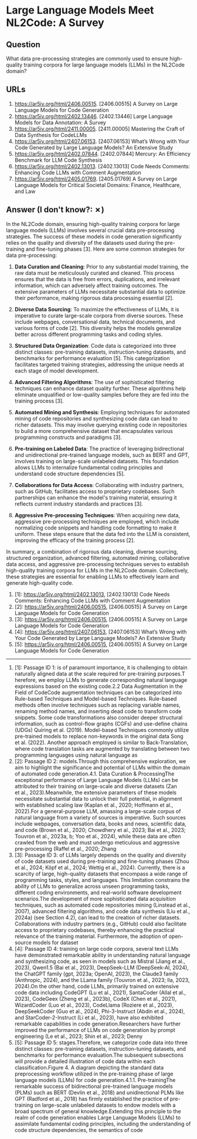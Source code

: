 # Large Language Models Meet NL2Code: A Survey

## Question

What data pre-processing strategies are commonly used to ensure high-quality training corpora for large language models (LLMs) in the NL2Code domain?

## URLs

1. https://ar5iv.org/html/2406.00515. [2406.00515] A Survey on Large Language Models for Code Generation
2. https://ar5iv.org/html/2402.13446. [2402.13446] Large Language Models for Data Annotation: A Survey
3. https://ar5iv.org/html/2411.00005. [2411.00005] Mastering the Craft of Data Synthesis for CodeLLMs
4. https://ar5iv.org/html/2407.06153. [2407.06153] What’s Wrong with Your Code Generated by Large Language Models? An Extensive Study
5. https://ar5iv.org/html/2402.07844. [2402.07844] Mercury: An Efficiency Benchmark for LLM Code Synthesis
6. https://ar5iv.org/html/2402.13013. [2402.13013] Code Needs Comments: Enhancing Code LLMs with Comment Augmentation
7. https://ar5iv.org/html/2405.01769. [2405.01769] A Survey on Large Language Models for Critical Societal Domains: Finance, Healthcare, and Law

## Answer (I don't know?: ✗)

In the NL2Code domain, ensuring high-quality training corpora for large language models (LLMs) involves several crucial data pre-processing strategies. The success of these models in code generation significantly relies on the quality and diversity of the datasets used during the pre-training and fine-tuning phases [3]. Here are some common strategies for data pre-processing:

1. **Data Curation and Cleaning**: Prior to any substantial model training, the raw data must be meticulously curated and cleaned. This process ensures that the data is free from errors, duplications, and irrelevant information, which can adversely affect training outcomes. The extensive parameters of LLMs necessitate substantial data to optimize their performance, making rigorous data processing essential [2].

2. **Diverse Data Sourcing**: To maximize the effectiveness of LLMs, it is imperative to curate large-scale corpora from diverse sources. These include webpages, conversational data, technical documents, and various forms of code [2]. This diversity helps the models generalize better across different programming tasks and coding styles.

3. **Structured Data Organization**: Code data is categorized into three distinct classes: pre-training datasets, instruction-tuning datasets, and benchmarks for performance evaluation [5]. This categorization facilitates targeted training strategies, addressing the unique needs at each stage of model development.

4. **Advanced Filtering Algorithms**: The use of sophisticated filtering techniques can enhance dataset quality further. These algorithms help eliminate unqualified or low-quality samples before they are fed into the training process [3].

5. **Automated Mining and Synthesis**: Employing techniques for automated mining of code repositories and synthesizing code data can lead to richer datasets. This may involve querying existing code in repositories to build a more comprehensive dataset that encapsulates various programming constructs and paradigms [3].

6. **Pre-training on Labeled Data**: The practice of leveraging bidirectional and unidirectional pre-trained language models, such as BERT and GPT, involves training on large-scale unlabeled datasets. This foundation allows LLMs to internalize fundamental coding principles and understand code structure dependencies [5].

7. **Collaborations for Data Access**: Collaborating with industry partners, such as GitHub, facilitates access to proprietary codebases. Such partnerships can enhance the model's training material, ensuring it reflects current industry standards and practices [3].

8. **Aggressive Pre-processing Techniques**: When acquiring new data, aggressive pre-processing techniques are employed, which include normalizing code snippets and handling code formatting to make it uniform. These steps ensure that the data fed into the LLM is consistent, improving the efficacy of the training process [2].

In summary, a combination of rigorous data cleaning, diverse sourcing, structured organization, advanced filtering, automated mining, collaborative data access, and aggressive pre-processing techniques serves to establish high-quality training corpora for LLMs in the NL2Code domain. Collectively, these strategies are essential for enabling LLMs to effectively learn and generate high-quality code.

1. [1]:  https://ar5iv.org/html/2402.13013, [2402.13013] Code Needs Comments: Enhancing Code LLMs with Comment Augmentation
2. [2]:  https://ar5iv.org/html/2406.00515, [2406.00515] A Survey on Large Language Models for Code Generation
3. [3]:  https://ar5iv.org/html/2406.00515, [2406.00515] A Survey on Large Language Models for Code Generation
4. [4]:  https://ar5iv.org/html/2407.06153, [2407.06153] What’s Wrong with Your Code Generated by Large Language Models? An Extensive Study
5. [5]:  https://ar5iv.org/html/2406.00515, [2406.00515] A Survey on Large Language Models for Code Generation
---
1. [1]:  Passage ID 1: is of paramount importance, it is challenging to obtain naturally aligned data at the scale required for pre-training purposes.T herefore, we employ LLMs to generate corresponding natural language expressions based on the existing code.2.2 Data Augmentation in the Field of CodeCode augmentation techniques can be categorized into Rule-based Techniques and Model-based Techniques. Rule-based methods often involve techniques such as replacing variable names, renaming method names, and inserting dead code to transform code snippets. Some code transformations also consider deeper structural information, such as control-flow graphs (CGFs) and use-define chains (UDGs) Quiring et al. (2019). Model-based Techniques commonly utilize pre-trained models to replace non-keywords in the original data Song et al. (2022). Another approach employed is similar to Back-Translation, where code translation tasks are augmented by translating between two programming languages using natural language as
2. [2]:  Passage ID 2: models.Through this comprehensive exploration, we aim to highlight the significance and potential of LLMs within the domain of automated code generation.4.1. Data Curation & ProcessingThe exceptional performance of Large Language Models (LLMs) can be attributed to their training on large-scale and diverse datasets (Zan et al., 2023).Meanwhile, the extensive parameters of these models necessitate substantial data to unlock their full potential, in alignment with established scaling law (Kaplan et al., 2020; Hoffmann et al., 2022).For a general-purpose LLM, amassing a large-scale corpus of natural language from a variety of sources is imperative. Such sources include webpages, conversation data, books and news, scientific data, and code (Brown et al., 2020; Chowdhery et al., 2023; Bai et al., 2023; Touvron et al., 2023a, b; Yoo et al., 2024), while these data are often crawled from the web and must undergo meticulous and aggressive pre-processing (Raffel et al., 2020; Zhang
3. [3]:  Passage ID 3: of LLMs largely depends on the quality and diversity of code datasets used during pre-training and fine-tuning phases (Zhou et al., 2024; Köpf et al., 2024; Wettig et al., 2024). Currently, there is a scarcity of large, high-quality datasets that encompass a wide range of programming tasks, styles, and languages. This limitation constrains the ability of LLMs to generalize across unseen programming tasks, different coding environments, and real-world software development scenarios.The development of more sophisticated data acquisition techniques, such as automated code repositories mining (Linstead et al., 2007), advanced filtering algorithms, and code data synthesis (Liu et al., 2024a) (see Section 4.2), can lead to the creation of richer datasets. Collaborations with industry partners (e.g., GitHub) could also facilitate access to proprietary codebases, thereby enhancing the practical relevance of the training material. Furthermore, the adoption of open-source models for dataset
4. [4]:  Passage ID 4: training on large code corpora, several text LLMs have demonstrated remarkable ability in understanding natural language and synthesizing code, as seen in models such as Mistral (Jiang et al., 2023), Qwen1.5 (Bai et al., 2023), DeepSeek-LLM (DeepSeek-AI, 2024), the ChatGPT family (gpt, 2023a; OpenAI, 2023), the Claude3 family (Anthropic, 2024), and the LLama family (Touvron et al., 2023; lla, 2023, 2024).On the other hand, code LLMs, primarily trained on extensive code data including CodeGPT (Lu et al., 2021), SantaCoder (Allal et al., 2023), CodeGeex (Zheng et al., 2023b), CodeX (Chen et al., 2021), WizardCoder (Luo et al., 2023), CodeLlama (Roziere et al., 2023), DeepSeekCoder (Guo et al., 2024), Phi-3-Instruct (Abdin et al., 2024), and StarCoder-2-Instruct (Li et al., 2023), have also exhibited remarkable capabilities in code generation.Researchers have further improved the performance of LLMs on code generation by prompt engineering (Le et al., 2023; Shin et al., 2023; Denny
5. [5]:  Passage ID 5: stages.Therefore, we categorize code data into three distinct classes: pre-training datasets, instruction-tuning datasets, and benchmarks for performance evaluation.The subsequent subsections will provide a detailed illustration of code data within each classification.Figure 4. A diagram depicting the standard data preprocessing workflow utilized in the pre-training phase of large language models (LLMs) for code generation.4.1.1. Pre-trainingThe remarkable success of bidirectional pre-trained language models (PLMs) such as BERT (Devlin et al., 2018) and unidirectional PLMs like GPT (Radford et al., 2018) has firmly established the practice of pre-training on large-scale unlabeled datasets to endow models with a broad spectrum of general knowledge.Extending this principle to the realm of code generation enables Large Language Models (LLMs) to assimilate fundamental coding principles, including the understanding of code structure dependencies, the semantics of code